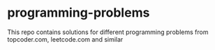 # programming-problems

This repo contains solutions for different programming problems from topcoder.com, leetcode.com and similar
